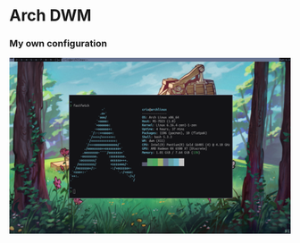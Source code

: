 # Arch DWM

### My own configuration
![image2](https://github.com/crisantt/arch-dwm/blob/main/screenshots/dwm-photo2-2.png)
